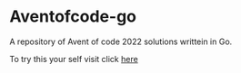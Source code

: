 # Aventofcode-go
A repository of Avent of code 2022 solutions writtein in Go.

To try this your self visit click [here](https://adventofcode.com/2022)
